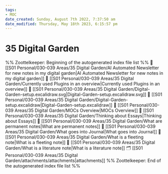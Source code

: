 ```yaml
---
tags: 
- MOC
date_created: Sunday, August 7th 2022, 7:37:50 am
date_modified: Thursday, May 18th 2023, 6:15:57 pm
---
```

# 35 Digital Garden



%% Zoottelkeeper: Beginning of the autogenerated index file list  %%
📄 [[S01 Personal/030-039 Areas/35 Digital Garden/AI Automated Newsletter for new notes in my digital garden|AI Automated Newsletter for new notes in my digital garden]]
📄 [[S01 Personal/030-039 Areas/35 Digital Garden/Currently used Plugins in an overview|Currently used Plugins in an overview]]
📄 [[S01 Personal/030-039 Areas/35 Digital Garden/Digital-Garden-setup.excalidraw.svg|Digital-Garden-setup.excalidraw.svg]]
📄 [[S01 Personal/030-039 Areas/35 Digital Garden/Digital-Garden-setup.excalidraw|Digital-Garden-setup.excalidraw]]
📄 [[S01 Personal/030-039 Areas/35 Digital Garden/MOCs Overview|MOCs Overview]]
📄 [[S01 Personal/030-039 Areas/35 Digital Garden/Thinking about Essays|Thinking about Essays]]
📄 [[S01 Personal/030-039 Areas/35 Digital Garden/What are permanent notes|What are permanent notes]]
📄 [[S01 Personal/030-039 Areas/35 Digital Garden/What goes into Journal|What goes into Journal]]
📄 [[S01 Personal/030-039 Areas/35 Digital Garden/What is a fleeting note|What is a fleeting note]]
📄 [[S01 Personal/030-039 Areas/35 Digital Garden/What is a literature note|What is a literature note]]
🗂️ [[S01 Personal/030-039 Areas/35 Digital Garden/attachments/attachments|attachments]]
%% Zoottelkeeper: End of the autogenerated index file list  %%

